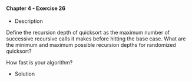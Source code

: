 #### Chapter 4 - Exercise 26

* Description

Define the recursion depth of quicksort as the maximum number of successive
recursive calls it makes before hitting the base case. What are the minimum
and maximum possible recursion depths for randomized quicksort?

How fast is your algorithm?

* Solution
